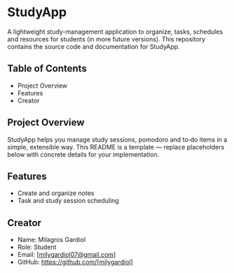 # StudyApp

A lightweight study-management application to organize, tasks, schedules and resources for students (in more future versions). This repository contains the source code and documentation for StudyApp.

## Table of Contents
- Project Overview
- Features
- Creator

## Project Overview
StudyApp helps you manage study sessions, pomodoro and to‑do items in a simple, extensible way. This README is a template — replace placeholders below with concrete details for your implementation.

## Features
- Create and organize notes
- Task and study session scheduling


## Creator

- Name: Milagros Gardiol
- Role: Student
- Email: [milygardiol07@gmail.com]
- GitHub: https://github.com/[milygardiol]

